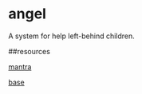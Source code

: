 # angel
A system for help left-behind children.

##resources

[mantra](https://github.com/kadirahq/mantra)

[base](https://github.com/mantrajs/mantra-sample-blog-app)
